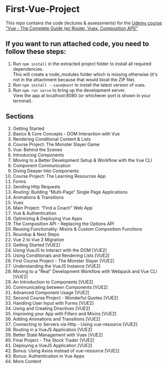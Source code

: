 # First-Vue-Project
This repo contains the code (lectures & assessments) for the [Udemy course "Vue - The Complete Guide (w/ Router, Vuex, Composition API)"](https://www.udemy.com/course/vuejs-2-the-complete-guide) 


## If you want to run attached code, you need to follow these steps:
1. Run `npm install` in the extracted project folder to install all required dependencies.\
This will create a node_modules folder which is missing otherwise (it's not in the attachment because that would bloat the ZIP file).
2. Run `npm install --save@next` to install the latest version of vuex.
3. Run `npm run serve` to bring up the development server.\
View the app at localhost:8080 (or whichever port is shown in your terminal).

## Sections
1. Getting Started
2. Basics & Core Concepts - DOM Interaction with Vue
3. Rendering Conditional Content & Lists
4. Course Project: The Monster Slayer Game
5. Vue: Behind the Scenes
6. Introducing Components
7. Moving to a Better Development Setup & Workflow with the Vue CLI
8. Component Communication
9. Diving Deeper Into Components
10. Course Project: The Learning Resources App
11. Forms
12. Sending Http Requests
13. Routing: Building "Multi-Page" Single Page Applications
14. Animations & Transitions
15. Vuex
16. Main Project: "Find a Coach" Web App
17. Vue & Authentication
18. Optimizing & Deploying Vue Apps
19. The Composition API - Replacing the Options API
20. Reusing Functionality: Mixins & Custom Composition Functions
21. Roundup & Next Steps
22. Vue 2 to Vue 3 Migration
23. Getting Started [VUE2]
24. Using VueJS to Interact with the DOM [VUE2]
25. Using Conditionals and Rendering Lists [VUE2]
26. First Course Project - The Monster Slayer [VUE2]
27. Understanding the VueJS Instance [VUE2]
28. Moving to a "Real" Development Workflow with Webpack and Vue CLI [VUE2]
29. An Introduction to Components [VUE2]
30. Communicating between Components [VUE2]
31. Advanced Component Usage [VUE2]
32. Second Course Project - Wonderful Quotes [VUE2]
33. Handling User Input with Forms [VUE2]
34. Using and Creating Directives [VUE2]
35. Improving your App with Filters and Mixins [VUE2]
36. Adding Animations and Transitions [VUE2]
37. Connecting to Servers via Http - Using vue-resource [VUE2]
38. Routing in a VueJS Application [VUE2]
39. Better State Management with Vuex [VUE2]
40. Final Project - The Stock Trader [VUE2]
41. Deploying a VueJS Application [VUE2]
42. Bonus: Using Axios instead of vue-resource [VUE2]
43. Bonus: Authentication in Vue Apps
44. More Content